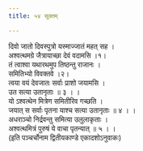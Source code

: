 ```yaml
---
title: ५४ सूक्तम्

---
```

दिवो जातो दिवस्पुत्रो यस्माज्जातं महत् सह ।  
अश्वत्थमग्रे जैत्रायाच्छा देवं वदामसि ।१।  
तं त्वाश्वा यथारथमुप तिष्ठन्तु राजानः ।  
समितिभ्यो विवक्तवे ।२।  
त्वया वयं देवजातः सर्वाः प्राशो जयामसि ।  
उत सत्या उतानृताः ॥ ३ । ।  
यो ऽश्वत्थेन मित्रेण समितीरिव गच्छति ।  
जयात् स सर्वाः पृतना याश्च सत्या उतानृताः ॥ ४ । ।  
अधराञ्चो निर्द्रवन्तु समित्या उलुलाकृताः ।  
अश्वत्थमित्रं पुरुषं ये वाचा पृतन्यात् ॥ ५ । ।  
(इति पञ्चर्चोनाम द्वितीयकाण्डे एकादशोऽनुवाकः)  